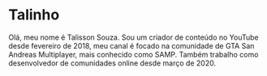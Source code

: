 # Talinho
Olá, meu nome é Talisson Souza. Sou um criador de conteúdo no YouTube desde fevereiro de 2018, meu canal é focado na comunidade de GTA San Andreas Multiplayer, mais conhecido como SAMP. Também trabalho como desenvolvedor de comunidades online desde março de 2020.
